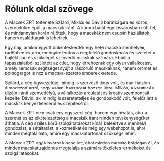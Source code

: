# Rólunk oldal szövege
A Macsek ZRT története Szilárd, Miklós és Dávid barátságára és közös szeretetükre épült a macskák iránt. A három barát egy kisvárosban nőtt fel, és mindannyian korán rájöttek, hogy a macskák nem csupán háziállatok, hanem családtagok is lehetnek.

Egy nap, amikor együtt önkénteskedtek egy helyi macska menhelyen, rádöbbentek arra, mennyire fontos a megfelelő gondoskodás és szeretet a hajléktalan és szükséget szenvedő macskák számára. Ebből a tapasztalatból született az ötlet, hogy létrehoznak egy olyan vállalkozást, amely nemcsak segítséget nyújt a rászoruló macskáknak, hanem örömet és boldogságot is hoz a macska-szerető emberek életébe.

Szilárd, a cég ügyvezetője, mindig is szervező típus volt, és már fiatalon álmodozott arról, hogy valami hasznosat hozzon létre. Miklós, a kreatív és dizájn iránti szenvedélyű, a vállalkozás arculatát és kreatív szempontjait kezelte. Dávid, aki mindig is szeretetteljes és gondoskodó volt, felelős lett a macskák kényeztetéséről és szépítéséről.

A Macsek ZRT nem csak egy egyszerű cég, hanem egy hivatás, ahol a szeretet és az elkötelezettség a macskák iránt minden tevékenységüket áthatja. A cég széles körű szolgáltatásokat kínál, beleértve a menhelyi gondozást, a sétáltatást, a kozmetikát és még egy webshopot is, ahol minden megtalálható, amire egy macskatartónak szüksége lehet.

A Macsek ZRT egy kisváros kincse lett, ahol minden macska boldogan él, és minden macskatulajdonos megtalálja a számára tökéletes termékeket és szolgáltatásokat.
